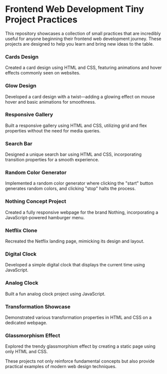 
# Frontend Web Development Tiny Project Practices

This repository showcases a collection of small practices that are incredibly useful for anyone beginning their frontend web development journey. These projects are designed to help you learn and bring new ideas to the table.

### Cards Design
Created a card design using HTML and CSS, featuring animations and hover effects commonly seen on websites.

### Glow Design
Developed a card design with a twist—adding a glowing effect on mouse hover and basic animations for smoothness.

### Responsive Gallery
Built a responsive gallery using HTML and CSS, utilizing grid and flex properties without the need for media queries.

### Search Bar
Designed a unique search bar using HTML and CSS, incorporating transition properties for a smooth experience.

### Random Color Generator
Implemented a random color generator where clicking the "start" button generates random colors, and clicking "stop" halts the process.

### Nothing Concept Project
Created a fully responsive webpage for the brand Nothing, incorporating a JavaScript-powered hamburger menu.

### Netflix Clone
Recreated the Netflix landing page, mimicking its design and layout.

### Digital Clock
Developed a simple digital clock that displays the current time using JavaScript.

### Analog Clock
Built a fun analog clock project using JavaScript.

### Transformation Showcase
Demonstrated various transformation properties in HTML and CSS on a dedicated webpage.

### Glassmorphism Effect
Explored the trendy glassmorphism effect by creating a static page using only HTML and CSS.


These projects not only reinforce fundamental concepts but also provide practical examples of modern web design techniques.
